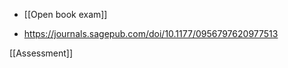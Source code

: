   - [[Open book exam]]

  - https://journals.sagepub.com/doi/10.1177/0956797620977513

[[Assessment]]